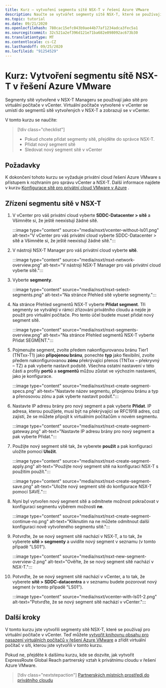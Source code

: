 ```yaml
---
title: Kurz – vytvoření segmentu sítě NSX-T v řešení Azure VMware
description: Naučte se vytvářet segmenty sítě NSX-T, které se používají pro virtuální počítače v vCenter.
ms.topic: tutorial
ms.date: 09/21/2020
ms.openlocfilehash: 780cac15efc043b9ae44b77af1234adca3fec5a1
ms.sourcegitcommit: 32c521a2ef396d121e71ba682e098092ac673b30
ms.translationtype: MT
ms.contentlocale: cs-CZ
ms.lasthandoff: 09/25/2020
ms.locfileid: "91254529"
---
```

# <a name="tutorial-create-an-nsx-t-network-segment-in-azure-vmware-solution"></a>Kurz: Vytvoření segmentu sítě NSX-T v řešení Azure VMware

Segmenty sítě vytvořené v NSX-T Manageru se používají jako sítě pro virtuální počítače v vCenter. Virtuální počítače vytvořené v vCenter se umístí do segmentů sítě vytvořených v NSX-T a zobrazují se v vCenter.

V tomto kurzu se naučíte:

> [!div class="checklist"]
> * Pokud chcete přidat segmenty sítě, přejděte do správce NSX-T.
> * Přidat nový segment sítě
> * Sledovat nový segment sítě v vCenter

## <a name="prerequisites"></a>Požadavky

K dokončení tohoto kurzu se vyžaduje privátní cloud řešení Azure VMware s přístupem k rozhraním pro správu vCenter a NSX-T. Další informace najdete v kurzu [Konfigurace sítě pro privátní cloud VMware v Azure](tutorial-configure-networking.md) .

## <a name="provision-a-network-segment-in-nsx-t"></a>Zřízení segmentu sítě v NSX-T

1. V vCenter pro váš privátní cloud vyberte **SDDC-Datacenter > sítě** a Všimněte si, že ještě neexistují žádné sítě.

   :::image type="content" source="media/nsxt/vcenter-without-ls01.png" alt-text="V vCenter pro váš privátní cloud vyberte SDDC-Datacenter > sítě a Všimněte si, že ještě neexistují žádné sítě.":::

1. V nástroji NSX-T Manager pro váš privátní cloud vyberte **sítě**.

   :::image type="content" source="media/nsxt/nsxt-network-overview.png" alt-text="V nástroji NSX-T Manager pro váš privátní cloud vyberte sítě.":::

1. Vyberte **segmenty**.

   :::image type="content" source="media/nsxt/nsxt-select-segments.png" alt-text="Na stránce Přehled sítě vyberte segmenty.":::

1. Na stránce Přehled segmentů NSX-T vyberte **Přidat segment**. Tři segmenty se vytvářejí v rámci zřizování privátního cloudu a nejde je použít pro virtuální počítače.  Pro tento účel budete muset přidat nový segment sítě.

   :::image type="content" source="media/nsxt/nsxt-segments-overview.png" alt-text="Na stránce Přehled segmentů NSX-T vyberte Přidat SEGMENT.":::

1. Pojmenujte segment, zvolte předem nakonfigurovanou bránu Tier1 (TNTxx-T1) jako **připojenou bránu**, ponechte **typ** jako flexibilní, zvolte předem nakonfigurovanou **zónu** překrývající přenos (TNTxx – překryvný – TZ) a pak vyberte nastavit podsítě. Všechna ostatní nastavení v této části a profily **portů** a **segmentů** můžou zůstat ve výchozím nastavení, jako je konfigurace.

   :::image type="content" source="media/nsxt/nsxt-create-segment-specs.png" alt-text="Nastavte název segmentu, připojenou bránu a typ a přenosovou zónu a pak vyberte nastavit podsíť.":::

1. Nastavte IP adresu brány pro nový segment a pak vyberte **Přidat**. IP adresa, kterou použijete, musí být na překrývající se RFC1918 adres, což zajistí, že se můžete připojit k virtuálním počítačům v novém segmentu.

   :::image type="content" source="media/nsxt/nsxt-create-segment-gateway.png" alt-text="Nastavte IP adresu brány pro nový segment a pak vyberte Přidat.":::

1. Použijte nový segment sítě tak, že vyberete **použít** a pak konfiguraci uložíte pomocí **Uložit**.

   :::image type="content" source="media/nsxt/nsxt-create-segment-apply.png" alt-text="Použijte nový segment sítě na konfiguraci NSX-T s použitím použít.":::

   :::image type="content" source="media/nsxt/nsxt-create-segment-save.png" alt-text="Uložte nový segment sítě do konfigurace NSX-T pomocí SAVE.":::

1. Nyní byl vytvořen nový segment sítě a odmítnete možnost pokračovat v konfiguraci segmentu výběrem možnosti **ne**.

   :::image type="content" source="media/nsxt/nsxt-create-segment-continue-no.png" alt-text="Kliknutím na ne můžete odmítnout další konfiguraci nově vytvořeného segmentu sítě.":::

1. Potvrďte, že se nový segment sítě nachází v NSX-T, a to tak, že vyberete **sítě > segmenty** a uvidíte nový segment v seznamu (v tomto případě "LS01").

   :::image type="content" source="media/nsxt/nsxt-new-segment-overview-2.png" alt-text="Ověřte, že se nový segment sítě nachází v NSX-T.":::

1. Potvrďte, že se nový segment sítě nachází v vCenter, a to tak, že vyberete **sítě > SDDC-datacentra** a v seznamu budete pozorovat nový segment (v tomto případě "LS01").

   :::image type="content" source="media/nsxt/vcenter-with-ls01-2.png" alt-text="Potvrďte, že se nový segment sítě nachází v vCenter.":::

## <a name="next-steps"></a>Další kroky

V tomto kurzu jste vytvořili segmenty sítě NSX-T, které se používají pro virtuální počítače v vCenter. Teď můžete [vytvořit knihovnu obsahu pro nasazení virtuálních počítačů v řešení Azure VMware](deploy-vm-content-library.md) a zřídit virtuální počítač v síti, kterou jste vytvořili v tomto kurzu.

Pokud ne, přejděte k dalšímu kurzu, kde se dozvíte, jak vytvořit ExpressRoute Global Reach partnerský vztah k privátnímu cloudu v řešení Azure VMware.

> [!div class="nextstepaction"]
> [Partnerských místních prostředí do privátního cloudu](tutorial-expressroute-global-reach-private-cloud.md)

<!-- LINKS - external-->

<!-- LINKS - internal -->
